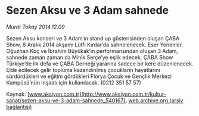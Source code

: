 # Sezen Aksu ve 3 Adam sahnede

*Murat Tokay 2014.12.09*

<div class="pNewsDetailMainContent" itemprop="articleBody">
 <p>
  Sezen Aksu konseri ve 3 Adam’ın stand up gösterisinden oluşan ÇABA Show, 8 Aralık 2014 akşamı Lütfi Kırdar’da sahnelenecek. Eser Yenenler, Oğuzhan Koç ve İbrahim Büyükak’ın performansından oluşan 3 Adam, sahnede zaman zaman da Minik Serçe’ye eşlik edecek. ÇABA Show Türkiye’de ilk defa ve ÇABA Derneği yararına sadece bir kere düzenlenecek. Elde edilecek gelir topluma kazandırılmış çocukların hayatlarını sürdürdükleri ve eğitim gördükleri Florya Çocuk ve Gençlik Merkezi Kampüsü’nün inşaatı için kullanılacak. (0212 351 57 57)
 </p>
</div>


Kaynak: [www.aksiyon.com.tr](http://www.aksiyon.com.tr/kultur-sanat/sezen-aksu-ve-3-adam-sahnede_540167), [web.archive.org (arşiv bağlantısı)](http://web.archive.org/web/20150405174109/http://www.aksiyon.com.tr/kultur-sanat/sezen-aksu-ve-3-adam-sahnede_540167)
